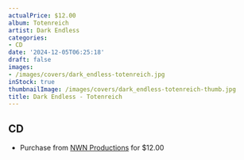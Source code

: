 ```yaml
---
actualPrice: $12.00
album: Totenreich
artist: Dark Endless
categories:
- CD
date: '2024-12-05T06:25:18'
draft: false
images:
- /images/covers/dark_endless-totenreich.jpg
inStock: true
thumbnailImage: /images/covers/dark_endless-totenreich-thumb.jpg
title: Dark Endless - Totenreich
---
```


## CD
* Purchase from [NWN Productions](http://shop.nwnprod.com/index.php?route=product/product&path=93&product_id=55177&sort=pd.name&order=ASC) for $12.00
